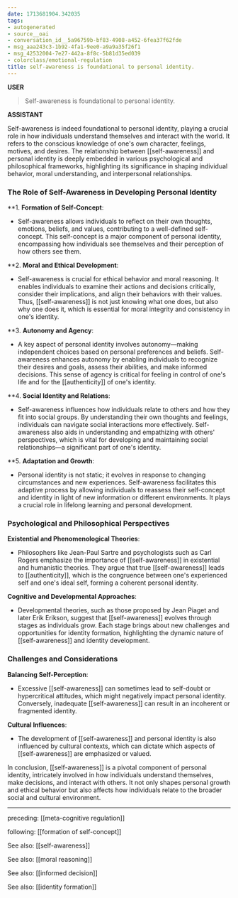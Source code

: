 ```yaml
---
date: 1713681904.342035
tags:
- autogenerated
- source__oai
- conversation_id__5a96759b-bf83-4908-a452-6fea37f62fde
- msg_aaa243c3-1b92-4fa1-9ee0-a9a9a35f26f1
- msg_42532004-7e27-442a-8f8c-5b81d35ed039
- colorclass/emotional-regulation
title: self-awareness is foundational to personal identity.
---
```


**USER**

>Self-awareness is foundational to personal identity.


**ASSISTANT**

Self-awareness is indeed foundational to personal identity, playing a crucial role in how individuals understand themselves and interact with the world. It refers to the conscious knowledge of one's own character, feelings, motives, and desires. The relationship between [[self-awareness]] and personal identity is deeply embedded in various psychological and philosophical frameworks, highlighting its significance in shaping individual behavior, moral understanding, and interpersonal relationships.

### The Role of Self-Awareness in Developing Personal Identity

**1. **Formation of Self-Concept**:
   - Self-awareness allows individuals to reflect on their own thoughts, emotions, beliefs, and values, contributing to a well-defined self-concept. This self-concept is a major component of personal identity, encompassing how individuals see themselves and their perception of how others see them.

**2. **Moral and Ethical Development**:
   - Self-awareness is crucial for ethical behavior and moral reasoning. It enables individuals to examine their actions and decisions critically, consider their implications, and align their behaviors with their values. Thus, [[self-awareness]] is not just knowing what one does, but also why one does it, which is essential for moral integrity and consistency in one's identity.

**3. **Autonomy and Agency**:
   - A key aspect of personal identity involves autonomy—making independent choices based on personal preferences and beliefs. Self-awareness enhances autonomy by enabling individuals to recognize their desires and goals, assess their abilities, and make informed decisions. This sense of agency is critical for feeling in control of one's life and for the [[authenticity]] of one's identity.

**4. **Social Identity and Relations**:
   - Self-awareness influences how individuals relate to others and how they fit into social groups. By understanding their own thoughts and feelings, individuals can navigate social interactions more effectively. Self-awareness also aids in understanding and empathizing with others' perspectives, which is vital for developing and maintaining social relationships—a significant part of one's identity.

**5. **Adaptation and Growth**:
   - Personal identity is not static; it evolves in response to changing circumstances and new experiences. Self-awareness facilitates this adaptive process by allowing individuals to reassess their self-concept and identity in light of new information or different environments. It plays a crucial role in lifelong learning and personal development.

### Psychological and Philosophical Perspectives

**Existential and Phenomenological Theories**:
   - Philosophers like Jean-Paul Sartre and psychologists such as Carl Rogers emphasize the importance of [[self-awareness]] in existential and humanistic theories. They argue that true [[self-awareness]] leads to [[authenticity]], which is the congruence between one's experienced self and one's ideal self, forming a coherent personal identity.

**Cognitive and Developmental Approaches**:
   - Developmental theories, such as those proposed by Jean Piaget and later Erik Erikson, suggest that [[self-awareness]] evolves through stages as individuals grow. Each stage brings about new challenges and opportunities for identity formation, highlighting the dynamic nature of [[self-awareness]] and identity development.

### Challenges and Considerations

**Balancing Self-Perception**:
   - Excessive [[self-awareness]] can sometimes lead to self-doubt or hypercritical attitudes, which might negatively impact personal identity. Conversely, inadequate [[self-awareness]] can result in an incoherent or fragmented identity.

**Cultural Influences**:
   - The development of [[self-awareness]] and personal identity is also influenced by cultural contexts, which can dictate which aspects of [[self-awareness]] are emphasized or valued.

In conclusion, [[self-awareness]] is a pivotal component of personal identity, intricately involved in how individuals understand themselves, make decisions, and interact with others. It not only shapes personal growth and ethical behavior but also affects how individuals relate to the broader social and cultural environment.


---

preceding: [[meta-cognitive regulation]]  


following: [[formation of self-concept]]

See also: [[self-awareness]]


See also: [[moral reasoning]]


See also: [[informed decision]]


See also: [[identity formation]]